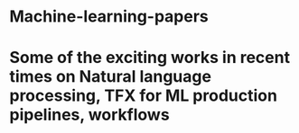 # Machine-learning-papers
# Some of the exciting works in recent times on Natural language processing, TFX for ML production pipelines, workflows
